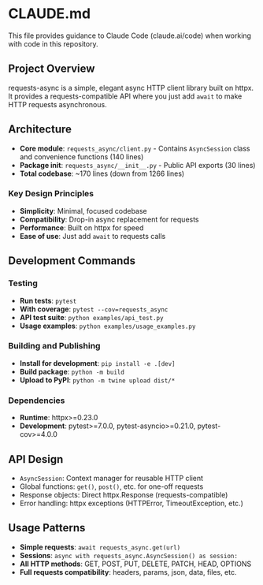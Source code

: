 # CLAUDE.md

This file provides guidance to Claude Code (claude.ai/code) when working with code in this repository.

## Project Overview
requests-async is a simple, elegant async HTTP client library built on httpx. It provides a requests-compatible API where you just add `await` to make HTTP requests asynchronous.

## Architecture
- **Core module**: `requests_async/client.py` - Contains `AsyncSession` class and convenience functions (140 lines)
- **Package init**: `requests_async/__init__.py` - Public API exports (30 lines)
- **Total codebase**: ~170 lines (down from 1266 lines)

### Key Design Principles
- **Simplicity**: Minimal, focused codebase
- **Compatibility**: Drop-in async replacement for requests
- **Performance**: Built on httpx for speed
- **Ease of use**: Just add `await` to requests calls

## Development Commands

### Testing
- **Run tests**: `pytest`
- **With coverage**: `pytest --cov=requests_async`
- **API test suite**: `python examples/api_test.py`
- **Usage examples**: `python examples/usage_examples.py`

### Building and Publishing
- **Install for development**: `pip install -e .[dev]`
- **Build package**: `python -m build`
- **Upload to PyPI**: `python -m twine upload dist/*`

### Dependencies
- **Runtime**: httpx>=0.23.0
- **Development**: pytest>=7.0.0, pytest-asyncio>=0.21.0, pytest-cov>=4.0.0

## API Design
- `AsyncSession`: Context manager for reusable HTTP client
- Global functions: `get()`, `post()`, etc. for one-off requests
- Response objects: Direct httpx.Response (requests-compatible)
- Error handling: httpx exceptions (HTTPError, TimeoutException, etc.)

## Usage Patterns
- **Simple requests**: `await requests_async.get(url)`
- **Sessions**: `async with requests_async.AsyncSession() as session:`
- **All HTTP methods**: GET, POST, PUT, DELETE, PATCH, HEAD, OPTIONS
- **Full requests compatibility**: headers, params, json, data, files, etc.